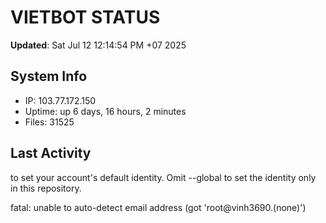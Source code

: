 # VIETBOT STATUS
**Updated**: Sat Jul 12 12:14:54 PM +07 2025

## System Info
- IP: 103.77.172.150
- Uptime: up 6 days, 16 hours, 2 minutes
- Files: 31525

## Last Activity

to set your account's default identity.
Omit --global to set the identity only in this repository.

fatal: unable to auto-detect email address (got 'root@vinh3690.(none)')
